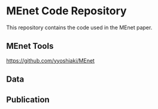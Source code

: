 # MEnet Code Repository
This repository contains the code used in the MEnet paper.


## MEnet Tools
https://github.com/yyoshiaki/MEnet

## Data

## Publication
